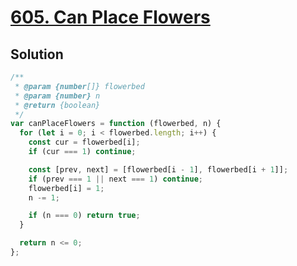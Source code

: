 # [605. Can Place Flowers](https://leetcode.com/problems/can-place-flowers)

## Solution

```javascript
/**
 * @param {number[]} flowerbed
 * @param {number} n
 * @return {boolean}
 */
var canPlaceFlowers = function (flowerbed, n) {
  for (let i = 0; i < flowerbed.length; i++) {
    const cur = flowerbed[i];
    if (cur === 1) continue;

    const [prev, next] = [flowerbed[i - 1], flowerbed[i + 1]];
    if (prev === 1 || next === 1) continue;
    flowerbed[i] = 1;
    n -= 1;

    if (n === 0) return true;
  }

  return n <= 0;
};
```
